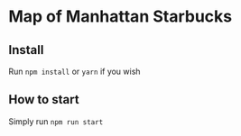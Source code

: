 # Map of Manhattan Starbucks

## Install

Run `npm install` or `yarn` if you wish

## How to start

Simply run `npm run start`
